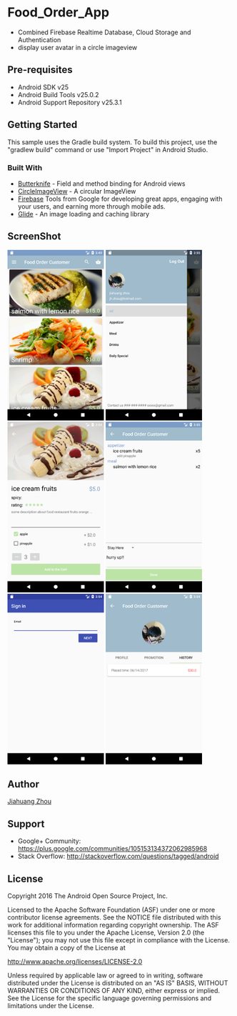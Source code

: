 # Food_Order_App
* Combined Firebase Realtime Database, Cloud Storage and Authentication
* display user avatar in a circle imageview

## Pre-requisites
* Android SDK v25
* Android Build Tools v25.0.2
* Android Support Repository v25.3.1

## Getting Started
This sample uses the Gradle build system. To build this project, use the "gradlew build" command or use "Import Project" in Android Studio.

### Built With
* [Butterknife](http://jakewharton.github.io/butterknife/) - Field and method binding for Android views
* [CircleImageView](https://github.com/hdodenhof/CircleImageView) - A circular ImageView
* [Firebase](https://firebase.google.com/) Tools from Google for developing great apps, engaging with your users, and earning more through mobile ads.
* [Glide](https://github.com/bumptech/glide) - An image loading and caching library

## ScreenShot
<img src="./images/home_page.png" width="216" height="382" alt="home page"> <img src="./images/navigation.png" width="216" height="382" alt="navigation"> <img src="./images/food_detail_page.png" width="216" height="382" alt="food detail"> <img src="./images/checkout_page.png" width="216" height="382" alt="check out"> <img src="./images/login_page.png" width="216" height="382" alt="log in"> <img src="./images/user_page.png" width="216" height="382" alt="user page">

## Author
[Jiahuang Zhou](http://github.com/jzhou23)

## Support 
* Google+ Community: https://plus.google.com/communities/105153134372062985968
* Stack Overflow: http://stackoverflow.com/questions/tagged/android

## License
Copyright 2016 The Android Open Source Project, Inc.

Licensed to the Apache Software Foundation (ASF) under one or more contributor license agreements. See the NOTICE file distributed with this work for additional information regarding copyright ownership. The ASF licenses this file to you under the Apache License, Version 2.0 (the "License"); you may not use this file except in compliance with the License. You may obtain a copy of the License at

http://www.apache.org/licenses/LICENSE-2.0

Unless required by applicable law or agreed to in writing, software distributed under the License is distributed on an "AS IS" BASIS, WITHOUT WARRANTIES OR CONDITIONS OF ANY KIND, either express or implied. See the License for the specific language governing permissions and limitations under the License.
